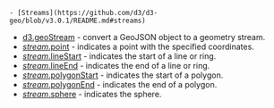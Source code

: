     - [Streams](https://github.com/d3/d3-geo/blob/v3.0.1/README.md#streams)

- [d3.geoStream](https://github.com/d3/d3-geo/blob/v3.0.1/README.md#geoStream) - convert a GeoJSON object to a geometry stream.
- [_stream_.point](https://github.com/d3/d3-geo/blob/v3.0.1/README.md#stream_point) - indicates a point with the specified coordinates.
- [_stream_.lineStart](https://github.com/d3/d3-geo/blob/v3.0.1/README.md#stream_lineStart) - indicates the start of a line or ring.
- [_stream_.lineEnd](https://github.com/d3/d3-geo/blob/v3.0.1/README.md#stream_lineEnd) - indicates the end of a line or ring.
- [_stream_.polygonStart](https://github.com/d3/d3-geo/blob/v3.0.1/README.md#stream_polygonStart) - indicates the start of a polygon.
- [_stream_.polygonEnd](https://github.com/d3/d3-geo/blob/v3.0.1/README.md#stream_polygonEnd) - indicates the end of a polygon.
- [_stream_.sphere](https://github.com/d3/d3-geo/blob/v3.0.1/README.md#stream_sphere) - indicates the sphere.
